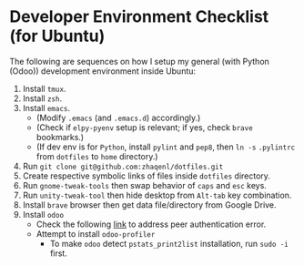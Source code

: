 Developer Environment Checklist (for Ubuntu)
============================================

The following are sequences on how I setup my general (with Python (Odoo))
development environment inside Ubuntu:

1. Install `tmux`.
2. Install `zsh`.
3. Install `emacs`.
   - (Modify `.emacs` (and `.emacs.d`) accordingly.)
   - (Check if `elpy-pyenv` setup is relevant; if yes, check `brave` bookmarks.)
   - (If dev env is for `Python`, install `pylint` and `pep8`, then `ln -s`
   `.pylintrc` from `dotfiles` to `home` directory.)
4. Run `git clone git@github.com:zhaqenl/dotfiles.git`
5. Create respective symbolic links of files inside `dotfiles` directory.
6. Run `gnome-tweak-tools` then swap behavior of `caps` and `esc` keys.
7. Run `unity-tweak-tool` then hide desktop from `Alt-tab` key combination.
8. Install `brave` browser then get data file/directory from Google Drive.
9. Install `odoo`
   - Check the following
     [link](https://www.odoo.com/forum/help-1/question/v8-solved-why-does-the-connection-to-the-database-fail-with-ubuntu-14-04-75664)
     to address peer authentication error.
   - Attempt to install `odoo-profiler`
     + To make `odoo` detect `pstats_print2list` installation, run `sudo -i`
       first.
